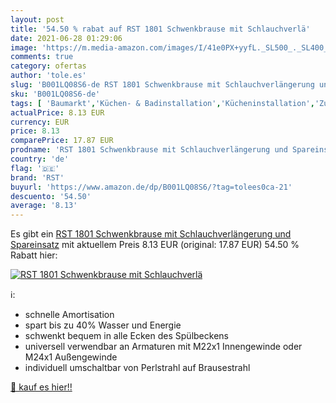 ```yaml
---
layout: post
title: '54.50 % rabat auf RST 1801 Schwenkbrause mit Schlauchverlä'
date: 2021-06-28 01:29:06
image: 'https://m.media-amazon.com/images/I/41e0PX+yyfL._SL500_._SL400_.jpg'
comments: true
category: ofertas
author: 'tole.es'
slug: 'B001LQ08S6-de RST 1801 Schwenkbrause mit Schlauchverlängerung und...'
sku: 'B001LQ08S6-de'
tags: [ 'Baumarkt','Küchen- & Badinstallation','Kücheninstallation','Zubehör für Küchenspülen','rst', ]
actualPrice: 8.13 EUR
currency: EUR
price: 8.13
comparePrice: 17.87 EUR
prodname: 'RST 1801 Schwenkbrause mit Schlauchverlängerung und Spareinsatz'
country: 'de'
flag: '🇩🇪'
brand: 'RST'
buyurl: 'https://www.amazon.de/dp/B001LQ08S6/?tag=tolees0ca-21'
descuento: '54.50'
average: '8.13'
---
```


Es gibt ein [RST 1801 Schwenkbrause mit Schlauchverlängerung und Spareinsatz](https://www.amazon.de/dp/B001LQ08S6/?tag=tolees0ca-21) mit aktuellem Preis 8.13 EUR (original: 17.87 EUR) 54.50 % Rabatt hier:

[![RST 1801 Schwenkbrause mit Schlauchverlä](https://m.media-amazon.com/images/I/41e0PX+yyfL._SL500_._SL400_.jpg)](https://www.amazon.de/dp/B001LQ08S6/?tag=tolees0ca-21)

ℹ️:

- schnelle Amortisation
- spart bis zu 40% Wasser und Energie
- schwenkt bequem in alle Ecken des Spülbeckens
- universell verwendbar an Armaturen mit M22x1 Innengewinde oder M24x1 Außengewinde
- individuell umschaltbar von Perlstrahl auf Brausestrahl

[🛒 kauf es hier!!](https://www.amazon.de/dp/B001LQ08S6/?tag=tolees0ca-21)
